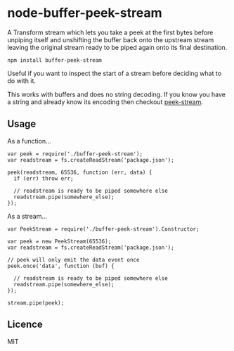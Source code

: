 # node-buffer-peek-stream

A Transform stream which lets you take a peek at the first bytes before unpiping itself and
unshifting the buffer back onto the upstream stream leaving the original stream ready to be
piped again onto its final destination.

```
npm install buffer-peek-stream
```

Useful if you want to inspect the start of a stream before deciding what to do with it.

This works with buffers and does no string decoding.  If you know you have a string and already
know its encoding then checkout [peek-stream](https://github.com/mafintosh/peek-stream).


## Usage
As a function...
```
var peek = require('./buffer-peek-stream');
var readstream = fs.createReadStream('package.json');

peek(readstream, 65536, function (err, data) {
  if (err) throw err;

  // readstream is ready to be piped somewhere else
  readstream.pipe(somewhere_else);
});
```

As a stream...
```
var PeekStream = require('./buffer-peek-stream').Constructor;

var peek = new PeekStream(65536);
var readstream = fs.createReadStream('package.json');

// peek will only emit the data event once
peek.once('data', function (buf) {

  // readstream is ready to be piped somewhere else
  readstream.pipe(somewhere_else);
});

stream.pipe(peek);
```


## Licence
MIT